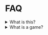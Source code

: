 # FAQ

<details>

<summary>What is this?</summary>

Think of this as a semi-automatic way to earn credits.



So you started a new "business" and you got a warehouse.\
You now need to buy [tables.md](tables.md "mention") and then hire [people.md](people.md "mention") to train.

From there, based on the [schedule.md](schedule.md "mention"), your [people.md](people.md "mention") will go gamble for you automatically.

</details>

<details>

<summary>What is a game?</summary>

Think of it as multiple blackjack games that lasts a total of 40 minutes.&#x20;

Check the [schedule.md](schedule.md "mention") for the details on the time.

</details>
